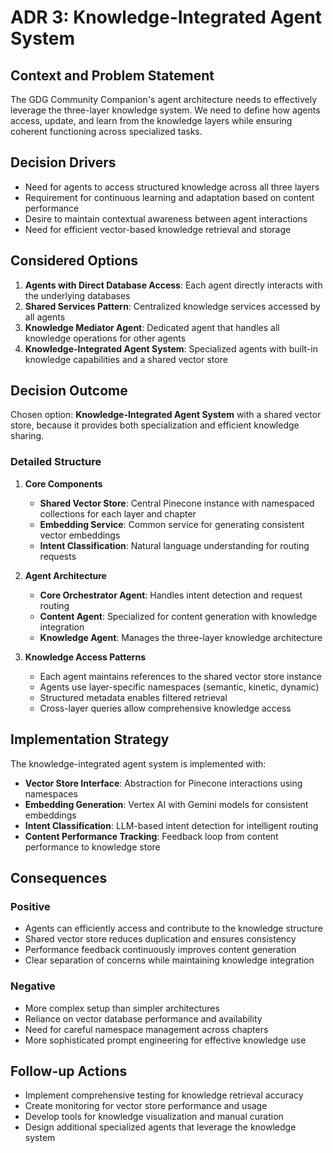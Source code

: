 # ADR 3: Knowledge-Integrated Agent System

## Context and Problem Statement

The GDG Community Companion's agent architecture needs to effectively leverage the three-layer knowledge system. We need to define how agents access, update, and learn from the knowledge layers while ensuring coherent functioning across specialized tasks.

## Decision Drivers

- Need for agents to access structured knowledge across all three layers
- Requirement for continuous learning and adaptation based on content performance
- Desire to maintain contextual awareness between agent interactions
- Need for efficient vector-based knowledge retrieval and storage

## Considered Options

1. **Agents with Direct Database Access**: Each agent directly interacts with the underlying databases
2. **Shared Services Pattern**: Centralized knowledge services accessed by all agents
3. **Knowledge Mediator Agent**: Dedicated agent that handles all knowledge operations for other agents
4. **Knowledge-Integrated Agent System**: Specialized agents with built-in knowledge capabilities and a shared vector store

## Decision Outcome

Chosen option: **Knowledge-Integrated Agent System** with a shared vector store, because it provides both specialization and efficient knowledge sharing.

### Detailed Structure

1. **Core Components**
   - **Shared Vector Store**: Central Pinecone instance with namespaced collections for each layer and chapter
   - **Embedding Service**: Common service for generating consistent vector embeddings
   - **Intent Classification**: Natural language understanding for routing requests

2. **Agent Architecture**
   - **Core Orchestrator Agent**: Handles intent detection and request routing
   - **Content Agent**: Specialized for content generation with knowledge integration
   - **Knowledge Agent**: Manages the three-layer knowledge architecture

3. **Knowledge Access Patterns**
   - Each agent maintains references to the shared vector store instance
   - Agents use layer-specific namespaces (semantic, kinetic, dynamic)
   - Structured metadata enables filtered retrieval
   - Cross-layer queries allow comprehensive knowledge access

## Implementation Strategy

The knowledge-integrated agent system is implemented with:

- **Vector Store Interface**: Abstraction for Pinecone interactions using namespaces
- **Embedding Generation**: Vertex AI with Gemini models for consistent embeddings
- **Intent Classification**: LLM-based intent detection for intelligent routing
- **Content Performance Tracking**: Feedback loop from content performance to knowledge store

## Consequences

### Positive

- Agents can efficiently access and contribute to the knowledge structure
- Shared vector store reduces duplication and ensures consistency
- Performance feedback continuously improves content generation
- Clear separation of concerns while maintaining knowledge integration

### Negative

- More complex setup than simpler architectures
- Reliance on vector database performance and availability
- Need for careful namespace management across chapters
- More sophisticated prompt engineering for effective knowledge use

## Follow-up Actions

- Implement comprehensive testing for knowledge retrieval accuracy
- Create monitoring for vector store performance and usage
- Develop tools for knowledge visualization and manual curation
- Design additional specialized agents that leverage the knowledge system